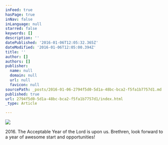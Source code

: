 ```yaml
---
inFeed: true
hasPage: true
inNav: false
inLanguage: null
starred: false
keywords: []
description: ''
datePublished: '2016-01-06T12:05:32.365Z'
dateModified: '2016-01-06T12:05:00.394Z'
title: ''
author: []
authors: []
publisher:
  name: null
  domain: null
  url: null
  favicon: null
sourcePath: _posts/2016-01-06-2794f5d0-5d1a-48bc-bca2-f5fa1b7757d1.md
published: true
url: 2794f5d0-5d1a-48bc-bca2-f5fa1b7757d1/index.html
_type: Article

---
```

![](https://the-grid-user-content.s3-us-west-2.amazonaws.com/2c61bb05-2205-48c6-8978-739e3c55fecb.jpg)

2016\. The Acceptable Year of the Lord is upon us. Brethren, look forward to a year of awesome start and opportunities!